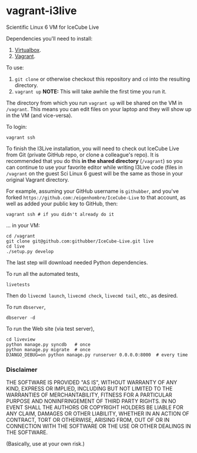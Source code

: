 vagrant-i3live
========================

Scientific Linux 6 VM for IceCube Live

Dependencies you'll need to install:

1. [Virtualbox](https://www.virtualbox.org/).
1. [Vagrant](http://vagrantup.com/).

To use:

1. `git clone` or otherwise checkout this repository and `cd` into the resulting directory.
1. `vagrant up`  **NOTE:** This will take awhile the first time you run it.

The directory from which you run `vagrant up` will be shared on the VM
in `/vagrant`. This means you can edit files on your laptop and they
will show up in the VM (and vice-versa).

To login:

    vagrant ssh

To finish the I3Live installation, you will need to check out IceCube
Live from Git (private GitHub repo, or clone a colleague's repo). It
is recommended that you do this **in the shared directory**
(`/vagrant`) so you can continue to use your favorite editor while
writing I3Live code (files in `/vagrant` on the guest Sci Linux 6
guest will be the same as those in your original Vagrant directory.

For example, assuming your GitHub username is `githubber`, and you've
forked `https://github.com:/eigenhombre/IceCube-Live` to that account, as
well as added your public key to GitHub, then:

    vagrant ssh # if you didn't already do it

... in your VM:

    cd /vagrant
    git clone git@github.com:githubber/IceCube-Live.git live
    cd live
    ./setup.py develop

The last step will download needed Python dependencies.

To run all the automated tests,

    livetests

Then do `livecmd launch`, `livecmd check`, `livecmd tail`, etc., as desired.

To run `dbserver`,

    dbserver -d

To run the Web site (via test server),

    cd liveview
    python manage.py syncdb   # once
    python manage.py migrate  # once
    DJANGO_DEBUG=on python manage.py runserver 0.0.0.0:8000  # every time

### Disclaimer

THE SOFTWARE IS PROVIDED "AS IS", WITHOUT WARRANTY OF ANY KIND, EXPRESS OR
IMPLIED, INCLUDING BUT NOT LIMITED TO THE WARRANTIES OF MERCHANTABILITY,
FITNESS FOR A PARTICULAR PURPOSE AND NONINFRINGEMENT OF THIRD PARTY RIGHTS. IN
NO EVENT SHALL THE AUTHORS OR COPYRIGHT HOLDERS BE LIABLE FOR ANY CLAIM,
DAMAGES OR OTHER LIABILITY, WHETHER IN AN ACTION OF CONTRACT, TORT OR
OTHERWISE, ARISING FROM, OUT OF OR IN CONNECTION WITH THE SOFTWARE OR THE USE
OR OTHER DEALINGS IN THE SOFTWARE.

(Basically, use at your own risk.)
